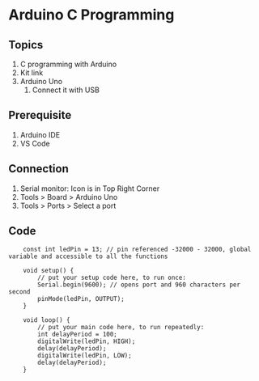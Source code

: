 # Arduino C Programming #
## Topics ##
1. C programming with Arduino
2. Kit link
3. Arduino Uno
	1. Connect it with USB
## Prerequisite ##
1. Arduino IDE
2. VS Code

## Connection ##
1. Serial monitor: Icon is in Top Right Corner
2. Tools > Board > Arduino Uno
3. Tools > Ports > Select a port

## Code ##

		const int ledPin = 13; // pin referenced -32000 - 32000, global variable and accessible to all the functions
		
		void setup() {
			// put your setup code here, to run once:
			Serial.begin(9600); // opens port and 960 characters per second
			pinMode(ledPin, OUTPUT);
		}
		
		void loop() {
			// put your main code here, to run repeatedly:
			int delayPeriod = 100;
			digitalWrite(ledPin, HIGH);
			delay(delayPeriod);
			digitalWrite(ledPin, LOW);
			delay(delayPeriod);
		}